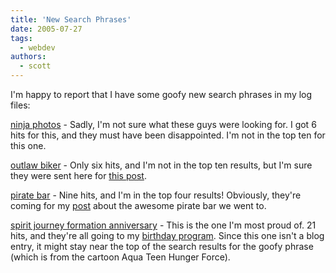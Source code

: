 ```yaml
---
title: 'New Search Phrases'
date: 2005-07-27
tags:
  - webdev
authors:
  - scott
---
```


I'm happy to report that I have some goofy new search phrases in my log files:

[ninja photos](http://www.google.com/search?q=ninja+photos) - Sadly, I'm not sure what these guys were looking for. I got 6 hits for this, and they must have been disappointed. I'm not in the top ten for this one.

[outlaw biker](http://www.google.com/search?q=outlaw+biker) - Only six hits, and I'm not in the top ten results, but I'm sure they were sent here for [this post](/blog/2005/outlaw-biker/).

[pirate bar](http://www.google.com/search?q=pirate+bar) - Nine hits, and I'm in the top four results! Obviously, they're coming for my [post](/blog/2005/the-pirate-bar/) about the awesome pirate bar we went to.

[spirit journey formation anniversary](http://www.google.com/search?q=spirit+journey+formation+anniversary) - This is the one I'm most proud of. 21 hits, and they're all going to my [birthday program](https://dates.oscorp.net/). Since this one isn't a blog entry, it might stay near the top of the search results for the goofy phrase (which is from the cartoon Aqua Teen Hunger Force).
